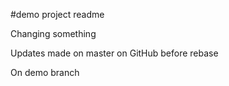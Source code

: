#demo project readme

Changing something

Updates made on master on GitHub before rebase

On demo branch
